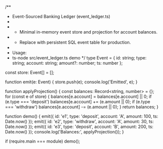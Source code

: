 /**
 * Event-Sourced Banking Ledger (event_ledger.ts)
 *
 * - Minimal in-memory event store and projection for account balances.
 * - Replace with persistent SQL event table for production.
 *
 * Usage:
 *   ts-node src/event_ledger.ts demo
 */
type Event = { id: string; type: string; account: string; amount?: number; ts: number };

const store: Event[] = [];

function emit(e: Event) {
  store.push(e);
  console.log('Emitted', e);
}

function applyProjection() {
  const balances: Record<string, number> = {};
  for (const e of store) {
    balances[e.account] = balances[e.account] || 0;
    if (e.type === 'deposit') balances[e.account] += (e.amount || 0);
    if (e.type === 'withdraw') balances[e.account] -= (e.amount || 0);
  }
  return balances;
}

function demo() {
  emit({ id: 'e1', type: 'deposit', account: 'A', amount: 100, ts: Date.now() });
  emit({ id: 'e2', type: 'withdraw', account: 'A', amount: 30, ts: Date.now() });
  emit({ id: 'e3', type: 'deposit', account: 'B', amount: 200, ts: Date.now() });
  console.log('Balances:', applyProjection());
}

if (require.main === module) demo();
